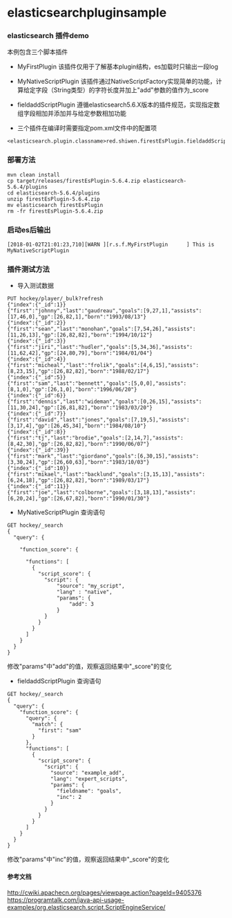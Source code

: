# elasticsearchpluginsample

### elasticsearch 插件demo

本例包含三个脚本插件
* MyFirstPlugin
该插件仅用于了解基本plugin结构，es加载时只输出一段log

* MyNativeScriptPlugin
该插件通过NativeScriptFactory实现简单的功能，计算给定字段（String类型）的字符长度并加上"add"参数的值作为_score

* fieldaddScriptPlugin
遵循elasticsearch5.6.X版本的插件规范，实现指定数组字段相加并添加并与给定参数相加功能

* 三个插件在编译时需要指定pom.xml文件中的配置项
```
<elasticsearch.plugin.classname>red.shiwen.firestEsPlugin.fieldaddScriptPlugin</elasticsearch.plugin.classname>
```

### 部署方法
```
mvn clean install 
cp target/releases/firestEsPlugin-5.6.4.zip elasticsearch-5.6.4/plugins
cd elasticsearch-5.6.4/plugins
unzip firestEsPlugin-5.6.4.zip
mv elasticsearch firestEsPlugin
rm -fr firestEsPlugin-5.6.4.zip
```

### 启动es后输出
```
[2018-01-02T21:01:23,710][WARN ][r.s.f.MyFirstPlugin      ] This is MyNativeScriptPlugin
```

### 插件测试方法

* 导入测试数据
```
PUT hockey/player/_bulk?refresh
{"index":{"_id":1}}
{"first":"johnny","last":"gaudreau","goals":[9,27,1],"assists":[17,46,0],"gp":[26,82,1],"born":"1993/08/13"}
{"index":{"_id":2}}
{"first":"sean","last":"monohan","goals":[7,54,26],"assists":[11,26,13],"gp":[26,82,82],"born":"1994/10/12"}
{"index":{"_id":3}}
{"first":"jiri","last":"hudler","goals":[5,34,36],"assists":[11,62,42],"gp":[24,80,79],"born":"1984/01/04"}
{"index":{"_id":4}}
{"first":"micheal","last":"frolik","goals":[4,6,15],"assists":[8,23,15],"gp":[26,82,82],"born":"1988/02/17"}
{"index":{"_id":5}}
{"first":"sam","last":"bennett","goals":[5,0,0],"assists":[8,1,0],"gp":[26,1,0],"born":"1996/06/20"}
{"index":{"_id":6}}
{"first":"dennis","last":"wideman","goals":[0,26,15],"assists":[11,30,24],"gp":[26,81,82],"born":"1983/03/20"}
{"index":{"_id":7}}
{"first":"david","last":"jones","goals":[7,19,5],"assists":[3,17,4],"gp":[26,45,34],"born":"1984/08/10"}
{"index":{"_id":8}}
{"first":"tj","last":"brodie","goals":[2,14,7],"assists":[8,42,30],"gp":[26,82,82],"born":"1990/06/07"}
{"index":{"_id":39}}
{"first":"mark","last":"giordano","goals":[6,30,15],"assists":[3,30,24],"gp":[26,60,63],"born":"1983/10/03"}
{"index":{"_id":10}}
{"first":"mikael","last":"backlund","goals":[3,15,13],"assists":[6,24,18],"gp":[26,82,82],"born":"1989/03/17"}
{"index":{"_id":11}}
{"first":"joe","last":"colborne","goals":[3,18,13],"assists":[6,20,24],"gp":[26,67,82],"born":"1990/01/30"}
```

* MyNativeScriptPlugin 查询语句
```
GET hockey/_search
{
  "query": {
    
    "function_score": {

      "functions": [
        {
          "script_score": {
            "script": {
                "source": "my_script",
                "lang" : "native",
                "params": {
                    "add": 3
                }
            }
          }
        }
      ]
    }
  }
}
```

修改"params"中"add"的值，观察返回结果中"_score"的变化


* fieldaddScriptPlugin 查询语句
```
GET hockey/_search
{
  "query": {
    "function_score": {
      "query": {
        "match": {
          "first": "sam"
        }
      },
      "functions": [
        {
          "script_score": {
            "script": {
              "source": "example_add",
              "lang": "expert_scripts",
              "params": {
                "fieldname": "goals",
                "inc": 2
              }
            }
          }
        }
      ]
    }
  }
}
```
修改"params"中"inc"的值，观察返回结果中"_score"的变化


#### 参考文档
http://cwiki.apachecn.org/pages/viewpage.action?pageId=9405376
https://programtalk.com/java-api-usage-examples/org.elasticsearch.script.ScriptEngineService/


